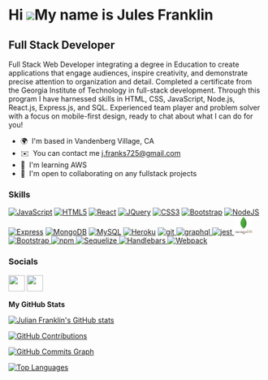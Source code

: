 # Hi ![](https://user-images.githubusercontent.com/18350557/176309783-0785949b-9127-417c-8b55-ab5a4333674e.gif)My name is Jules Franklin

## Full Stack Developer

Full Stack Web Developer integrating a degree in Education to create applications that engage audiences, inspire creativity, and demonstrate precise attention to organization and detail. Completed a certificate from the Georgia Institute of Technology in full-stack development. Through this program I have harnessed skills in HTML, CSS, JavaScript, Node.js, React.js, Express.js, and SQL. Experienced team player and problem solver with a focus on mobile-first design, ready to chat about what I can do for you!

- 🌍  I'm based in Vandenberg Village, CA
- ✉️  You can contact me [j.franks725@gmail.com](mailto:j.franks725@gmail.com)
- 🧠  I'm learning AWS
- 🤝  I'm open to collaborating on any fullstack projects

### Skills

<p align="left">
<a href="https://developer.mozilla.org/en-US/docs/Web/JavaScript" target="_blank" rel="noreferrer"><img src="https://raw.githubusercontent.com/danielcranney/readme-generator/main/public/icons/skills/javascript-colored.svg" width="36" height="36" alt="JavaScript" /></a>
<a href="https://developer.mozilla.org/en-US/docs/Glossary/HTML5" target="_blank" rel="noreferrer"><img src="https://raw.githubusercontent.com/danielcranney/readme-generator/main/public/icons/skills/html5-colored.svg" width="36" height="36" alt="HTML5" /></a>
<a href="https://reactjs.org/" target="_blank" rel="noreferrer"><img src="https://raw.githubusercontent.com/danielcranney/readme-generator/main/public/icons/skills/react-colored.svg" width="36" height="36" alt="React" /></a>
<a href="https://jquery.com/" target="_blank" rel="noreferrer"><img src="https://raw.githubusercontent.com/danielcranney/readme-generator/main/public/icons/skills/jquery-colored.svg" width="36" height="36" alt="JQuery" /></a>
<a href="https://www.w3.org/TR/CSS/#css" target="_blank" rel="noreferrer"><img src="https://raw.githubusercontent.com/danielcranney/readme-generator/main/public/icons/skills/css3-colored.svg" width="36" height="36" alt="CSS3" /></a>
<a href="https://getbootstrap.com/" target="_blank" rel="noreferrer"><img src="https://raw.githubusercontent.com/danielcranney/readme-generator/main/public/icons/skills/bootstrap-colored.svg" width="36" height="36" alt="Bootstrap" /></a>
<a href="https://nodejs.org/en/" target="_blank" rel="noreferrer"><img src="https://raw.githubusercontent.com/danielcranney/readme-generator/main/public/icons/skills/nodejs-colored.svg" width="36" height="36" alt="NodeJS" /></a>
<a href="https://expressjs.com/" target="_blank" rel="noreferrer"><img src="https://raw.githubusercontent.com/danielcranney/readme-generator/main/public/icons/skills/express-colored.svg" width="36" height="36" alt="Express" /></a>
<a href="https://www.mongodb.com/" target="_blank" rel="noreferrer"><img src="https://raw.githubusercontent.com/danielcranney/readme-generator/main/public/icons/skills/mongodb-colored.svg" width="36" height="36" alt="MongoDB" /></a>
<a href="https://www.mysql.com/" target="_blank" rel="noreferrer"><img src="https://raw.githubusercontent.com/danielcranney/readme-generator/main/public/icons/skills/mysql-colored.svg" width="36" height="36" alt="MySQL" /></a>
<a href="https://www.heroku.com/" target="_blank" rel="noreferrer"><img src="https://raw.githubusercontent.com/danielcranney/readme-generator/main/public/icons/skills/heroku-colored.svg" width="36" height="36" alt="Heroku" /></a>
<a href="https://git-scm.com/" target="_blank" rel="noreferrer"> <img src="https://www.vectorlogo.zone/logos/git-scm/git-scm-icon.svg" alt="git" width="36" height="36"/> </a>
<a href="https://graphql.org" target="_blank" rel="noreferrer"> <img src="https://www.vectorlogo.zone/logos/graphql/graphql-icon.svg" alt="graphql" width="36" height="36"/> </a>
<a href="https://jestjs.io" target="_blank" rel="noreferrer"> <img src="https://www.vectorlogo.zone/logos/jestjsio/jestjsio-icon.svg" alt="jest" width="36" height="36"/> </a>
<a href="https://www.mongodb.com/" target="_blank" rel="noreferrer"> <img src="https://raw.githubusercontent.com/devicons/devicon/master/icons/mongodb/mongodb-original-wordmark.svg" alt="mongodb" width="36" height="36"/> </a> 
<a href="https://getbootstrap.com/docs/5.0/getting-started/introduction/" target="_blank" rel="noreferrer"> <img src="https://cdn.jsdelivr.net/gh/devicons/devicon/icons/bootstrap/bootstrap-original.svg" alt="Bootstrap" width="36" height="36"/> </a>  
<a href="https://docs.npmjs.com/" target="_blank" rel="noreferrer"> <img src="https://cdn.jsdelivr.net/gh/devicons/devicon/icons/npm/npm-original-wordmark.svg" alt="npm" width="36" height="36"/> </a>  
<a href="https://sequelize.org/docs/v6/" target="_blank" rel="noreferrer"> <img src="https://cdn.jsdelivr.net/gh/devicons/devicon/icons/sequelize/sequelize-original.svg" alt="Sequelize" width="36" height="36"/> </a>  
<a href="https://handlebarsjs.com/guide/" target="_blank" rel="noreferrer"> <img src="https://cdn.jsdelivr.net/gh/devicons/devicon/icons/handlebars/handlebars-original.svg" alt="Handlebars" width="36" height="36"/> </a>  
<a href="https://webpack.js.org/" target="_blank" rel="noreferrer"> <img src="https://cdn.jsdelivr.net/gh/devicons/devicon/icons/webpack/webpack-original.svg" alt="Webpack" width="36" height="36"/> </a>
  </p>

### Socials

<p align="left"> <a href="https://github.com/jfranklin12" target="_blank" rel="noreferrer"><img src="https://raw.githubusercontent.com/danielcranney/readme-generator/main/public/icons/socials/github.svg" width="32" height="32" /></a> <a href="https://www.linkedin.com/in/julian-franklin/" target="_blank" rel="noreferrer"><img src="https://raw.githubusercontent.com/danielcranney/readme-generator/main/public/icons/socials/linkedin.svg" width="32" height="32" /></a></p>

<b>My GitHub Stats</b>

<a href="https://github.com/jfranklin12"><img src="https://github-readme-stats.vercel.app/api?username=jfranklin12&show_icons=true&hide=&count_private=true&title_color=0891b2&text_color=ffffff&icon_color=0891b2&bg_color=1c1917&hide_border=true&show_icons=true" alt="Julian Franklin's GitHub stats" /></a>

<a href="http://www.github.com/VictoriaDunlap"><img src="https://github-readme-streak-stats.herokuapp.com/?user=jfranklin12&stroke=ffffff&background=1c1917&ring=0891b2&fire=0891b2&currStreakNum=ffffff&currStreakLabel=0891b2&sideNums=ffffff&sideLabels=ffffff&dates=ffffff&hide_border=true" alt="GitHub Contributions" /></a>

<a href="http://www.github.com/VictoriaDunlap"><img src="https://activity-graph.herokuapp.com/graph?username=jfranklin12&bg_color=1c1917&color=ffffff&line=0891b2&point=ffffff&area_color=1c1917&area=true&hide_border=true&custom_title=GitHub%20Commits%20Graph" alt="GitHub Commits Graph" /></a>

<a href="https://github.com/hunterpadgett" align="left"><img src="https://github-readme-stats.vercel.app/api/top-langs/?username=jfranklin12&langs_count=10&title_color=0891b2&text_color=ffffff&icon_color=0891b2&bg_color=1c1917&hide_border=true&locale=en&custom_title=Top%20%Languages" alt="Top Languages" /></a>

